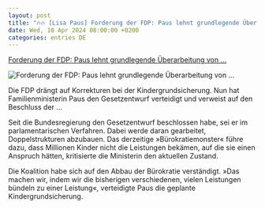 ```yaml
---
layout: post
title: "🔥🔥 [Lisa Paus] Forderung der FDP: Paus lehnt grundlegende Überarbeitung von ..."
date: Wed, 10 Apr 2024 08:00:00 +0200
categories: entries DE
---
```

[Forderung der FDP: Paus lehnt grundlegende Überarbeitung von ...](https://www.spiegel.de/politik/deutschland/kindergrundsicherung-lisa-paus-lehnt-grundlegende-ueberarbeitung-ab-a-9e0153e1-631b-4269-8591-3d4c1a6bd6c7)

![Forderung der FDP: Paus lehnt grundlegende Überarbeitung von ...](https://cdn.prod.www.spiegel.de/images/c7cdcc13-6ce6-46b8-bc1d-059d413b11f6_w1200_r1.778_fpx58_fpy55.jpg)

Die FDP drängt auf Korrekturen bei der Kindergrundsicherung. Nun hat Familienministerin Paus den Gesetzentwurf verteidigt und verweist auf den Beschluss der ...

Seit die Bundesregierung den Gesetzentwurf beschlossen habe, sei er im parlamentarischen Verfahren. Dabei werde daran gearbeitet, Doppelstrukturen abzubauen. Das derzeitige »Bürokratiemonster« führe dazu, dass Millionen Kinder nicht die Leistungen bekämen, auf die sie einen Anspruch hätten, kritisierte die Ministerin den aktuellen Zustand.

Die Koalition habe sich auf den Abbau der Bürokratie verständigt. »Das machen wir, indem wir die bisherigen verschiedenen, vielen Leistungen bündeln zu einer Leistung«, verteidigte Paus die geplante Kindergrundsicherung.

